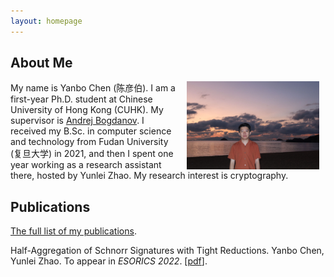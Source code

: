 ```yaml
---
layout: homepage
---
```


## About Me

<img align="right" width="42%" hspace="10" src="./imgs/my_photo.jpg">

My name is Yanbo Chen (陈彦伯). I am a first-year Ph.D. student at Chinese University of Hong Kong (CUHK). My supervisor is [Andrej Bogdanov](http://www.cse.cuhk.edu.hk/~andrejb/). I received my B.Sc. in computer science and technology from Fudan University (复旦大学) in 2021, and then I spent one year working as a research assistant there, hosted by Yunlei Zhao. My research interest is cryptography.

## Publications

[The full list of my publications](./full_list.html).

Half-Aggregation of Schnorr Signatures with Tight Reductions. Yanbo Chen, Yunlei Zhao. To appear in *ESORICS 2022*. [[pdf](http://chen-yan-bo.github.io/files/2022_agg.pdf)].
